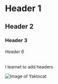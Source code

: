 # Header 1
## Header 2
### Header 3
###### Header 6


I learnet to add headers


![Image of Yaktocat](https://octodex.github.com/images/yaktocat.png)
